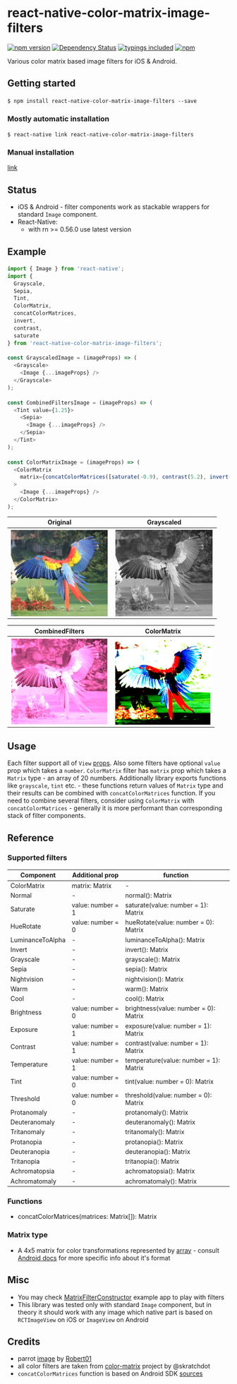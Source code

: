 
# react-native-color-matrix-image-filters
[![npm version](https://badge.fury.io/js/react-native-color-matrix-image-filters.svg?t=1495378566925)](https://badge.fury.io/js/react-native-color-matrix-image-filters)
[![Dependency Status](https://david-dm.org/iyegoroff/react-native-color-matrix-image-filters.svg?t=1495378566925)](https://david-dm.org/iyegoroff/react-native-color-matrix-image-filters)
[![typings included](https://img.shields.io/badge/typings-included-brightgreen.svg?t=1495378566925)](src/index.d.ts)
[![npm](https://img.shields.io/npm/l/express.svg?t=1495378566925)](https://www.npmjs.com/package/react-native-color-matrix-image-filters)

Various color matrix based image filters for iOS & Android.

## Getting started

`$ npm install react-native-color-matrix-image-filters --save`

### Mostly automatic installation

`$ react-native link react-native-color-matrix-image-filters`

### Manual installation

[link](manual_installation.md)

## Status

- iOS & Android - filter components work as stackable wrappers for standard `Image` component.
- React-Native:
  - with rn >= 0.56.0 use latest version

## Example

```javascript
import { Image } from 'react-native';
import {
  Grayscale,
  Sepia,
  Tint,
  ColorMatrix,
  concatColorMatrices,
  invert,
  contrast,
  saturate
} from 'react-native-color-matrix-image-filters';

const GrayscaledImage = (imageProps) => (
  <Grayscale>
    <Image {...imageProps} />
  </Grayscale>
);

const CombinedFiltersImage = (imageProps) => (
  <Tint value={1.25}>
    <Sepia>
      <Image {...imageProps} />
    </Sepia>
  </Tint>
);

const ColorMatrixImage = (imageProps) => (
  <ColorMatrix
    matrix={concatColorMatrices([saturate(-0.9), contrast(5.2), invert()])}
  >
    <Image {...imageProps} />
  </ColorMatrix>
);
```

Original                                       |  Grayscaled
:---------------------------------------------:|:---------------------------------------------:
<img src="img/parrot.png" align="left" height="200">  |  <img src="img/gray.png" align="right" height="200">

CombinedFilters                                |  ColorMatrix
:---------------------------------------------:|:---------------------------------------------:
<img src="img/combined.png" align="left" height="200">  |  <img src="img/color-matrix.png" align="right" height="200">

## Usage

Each filter support all of `View` [props](https://facebook.github.io/react-native/docs/view#props).
Also some filters have optional `value` prop which takes a `number`. `ColorMatrix` filter
has `matrix` prop which takes a `Matrix` type - an array of 20 numbers. Additionally library exports
functions like `grayscale`, `tint` etc. - these functions return values of `Matrix` type and their
results can be combined with `concatColorMatrices` function. If you need to combine several filters,
consider using `ColorMatrix` with `concatColorMatrices` - generally it is more performant than
corresponding stack of filter components.

## Reference

### Supported filters

| Component         | Additional prop   | function          |
| ----------------- | ----------------- | ----------------- |
| ColorMatrix       | matrix: Matrix    | -
| Normal            | -                 | normal(): Matrix
| Saturate          | value: number = 1 | saturate(value: number = 1): Matrix
| HueRotate         | value: number = 0 | hueRotate(value: number = 0): Matrix
| LuminanceToAlpha  | -                 | luminanceToAlpha(): Matrix
| Invert            | -                 | invert(): Matrix
| Grayscale         | -                 | grayscale(): Matrix
| Sepia             | -                 | sepia(): Matrix
| Nightvision       | -                 | nightvision(): Matrix
| Warm              | -                 | warm(): Matrix
| Cool              | -                 | cool(): Matrix
| Brightness        | value: number = 0 | brightness(value: number = 0): Matrix
| Exposure          | value: number = 1 | exposure(value: number = 1): Matrix
| Contrast          | value: number = 1 | contrast(value: number = 1): Matrix
| Temperature       | value: number = 1 | temperature(value: number = 1): Matrix
| Tint              | value: number = 0 | tint(value: number = 0): Matrix
| Threshold         | value: number = 0 | threshold(value: number = 0): Matrix
| Protanomaly       | -                 | protanomaly(): Matrix
| Deuteranomaly     | -                 | deuteranomaly(): Matrix
| Tritanomaly       | -                 | tritanomaly(): Matrix
| Protanopia        | -                 | protanopia(): Matrix
| Deuteranopia      | -                 | deuteranopia(): Matrix
| Tritanopia        | -                 | tritanopia(): Matrix
| Achromatopsia     | -                 | achromatopsia(): Matrix
| Achromatomaly     | -                 | achromatomaly(): Matrix


### Functions

- concatColorMatrices(matrices: Matrix[]): Matrix

### Matrix type

- A 4x5 matrix for color transformations represented by [array]() -
  consult [Android docs](https://developer.android.com/reference/android/graphics/ColorMatrix)
	for more specific info about it's format

## Misc

- You may check [MatrixFilterConstructor](MatrixFilterConstructor/) example app to play with filters
- This library was tested only with standard `Image` component, but in theory it should work with
  any image which native part is based on `RCTImageView` on iOS or `ImageView` on Android

## Credits

- parrot [image](https://commons.wikimedia.org/wiki/File:Ara_macao_-flying_away-8a.jpg) by
  [Robert01](https://de.wikipedia.org/wiki/Benutzer:Robert01)
- all color filters are taken from [color-matrix](https://github.com/skratchdot/color-matrix)
  project by @skratchdot
- `concatColorMatrices` function is based on Android SDK [sources](https://goo.gl/MMDopQ)
  
